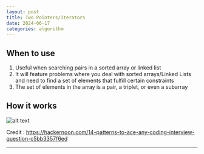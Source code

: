 ```yaml
---
layout: post
title: Two Pointers/Iterators
date: 2024-06-17
categories: algorithm 
---
```


## When to use
1. Useful when searching pairs in a sorted array or linked list
2. It will feature problems where you deal with sorted arrays/Linked Lists and need to find a set of elements that fulfill certain constraints
3. The set of elements in the array is a pair, a triplet, or even a subarray

## How it works
![alt text](/blog/public/img/TwoPointers.png)

Credit : https://hackernoon.com/14-patterns-to-ace-any-coding-interview-question-c5bb3357f6ed

---